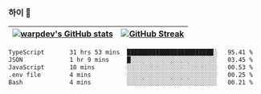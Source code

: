 
### 하이 👋
[![warpdev's GitHub stats](https://github-readme-stats.vercel.app/api?username=warpdev&show_icons=true&theme=vue-dark)](#) |[![GitHub Streak](https://github-readme-streak-stats.herokuapp.com/?user=warpdev&theme=dark)](#)
--- | --- |
<!--START_SECTION:waka-->

```txt
TypeScript       31 hrs 53 mins  ████████████████████████░   95.41 %
JSON             1 hr 9 mins     █░░░░░░░░░░░░░░░░░░░░░░░░   03.45 %
JavaScript       10 mins         ░░░░░░░░░░░░░░░░░░░░░░░░░   00.53 %
.env file        4 mins          ░░░░░░░░░░░░░░░░░░░░░░░░░   00.25 %
Bash             4 mins          ░░░░░░░░░░░░░░░░░░░░░░░░░   00.21 %
```

<!--END_SECTION:waka-->

<!--
**warpdev/warpdev** is a ✨ _special_ ✨ repository because its `README.md` (this file) appears on your GitHub profile.

Here are some ideas to get you started:

- 🔭 I’m currently working on ...
- 🌱 I’m currently learning ...
- 👯 I’m looking to collaborate on ...
- 🤔 I’m looking for help with ...
- 💬 Ask me about ...
- 📫 How to reach me: ...
- 😄 Pronouns: ...
- ⚡ Fun fact: ...
-->
